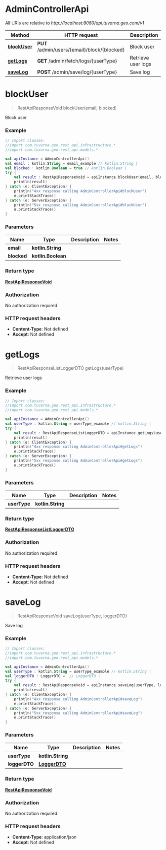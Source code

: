 # AdminControllerApi

All URIs are relative to *http://localhost:8080/api.tuvarna.geo.com/v1*

Method | HTTP request | Description
------------- | ------------- | -------------
[**blockUser**](AdminControllerApi.md#blockUser) | **PUT** /admin/users/{email}/block/{blocked} | Block user
[**getLogs**](AdminControllerApi.md#getLogs) | **GET** /admin/fetch/logs/{userType} | Retrieve user logs
[**saveLog**](AdminControllerApi.md#saveLog) | **POST** /admin/save/log/{userType} | Save log


<a id="blockUser"></a>
# **blockUser**
> RestApiResponseVoid blockUser(email, blocked)

Block user

### Example
```kotlin
// Import classes:
//import com.tuvarna.geo.rest_api.infrastructure.*
//import com.tuvarna.geo.rest_api.models.*

val apiInstance = AdminControllerApi()
val email : kotlin.String = email_example // kotlin.String | 
val blocked : kotlin.Boolean = true // kotlin.Boolean | 
try {
    val result : RestApiResponseVoid = apiInstance.blockUser(email, blocked)
    println(result)
} catch (e: ClientException) {
    println("4xx response calling AdminControllerApi#blockUser")
    e.printStackTrace()
} catch (e: ServerException) {
    println("5xx response calling AdminControllerApi#blockUser")
    e.printStackTrace()
}
```

### Parameters

Name | Type | Description  | Notes
------------- | ------------- | ------------- | -------------
 **email** | **kotlin.String**|  |
 **blocked** | **kotlin.Boolean**|  |

### Return type

[**RestApiResponseVoid**](RestApiResponseVoid.md)

### Authorization

No authorization required

### HTTP request headers

 - **Content-Type**: Not defined
 - **Accept**: Not defined

<a id="getLogs"></a>
# **getLogs**
> RestApiResponseListLoggerDTO getLogs(userType)

Retrieve user logs

### Example
```kotlin
// Import classes:
//import com.tuvarna.geo.rest_api.infrastructure.*
//import com.tuvarna.geo.rest_api.models.*

val apiInstance = AdminControllerApi()
val userType : kotlin.String = userType_example // kotlin.String | 
try {
    val result : RestApiResponseListLoggerDTO = apiInstance.getLogs(userType)
    println(result)
} catch (e: ClientException) {
    println("4xx response calling AdminControllerApi#getLogs")
    e.printStackTrace()
} catch (e: ServerException) {
    println("5xx response calling AdminControllerApi#getLogs")
    e.printStackTrace()
}
```

### Parameters

Name | Type | Description  | Notes
------------- | ------------- | ------------- | -------------
 **userType** | **kotlin.String**|  |

### Return type

[**RestApiResponseListLoggerDTO**](RestApiResponseListLoggerDTO.md)

### Authorization

No authorization required

### HTTP request headers

 - **Content-Type**: Not defined
 - **Accept**: Not defined

<a id="saveLog"></a>
# **saveLog**
> RestApiResponseVoid saveLog(userType, loggerDTO)

Save log

### Example
```kotlin
// Import classes:
//import com.tuvarna.geo.rest_api.infrastructure.*
//import com.tuvarna.geo.rest_api.models.*

val apiInstance = AdminControllerApi()
val userType : kotlin.String = userType_example // kotlin.String | 
val loggerDTO : LoggerDTO =  // LoggerDTO | 
try {
    val result : RestApiResponseVoid = apiInstance.saveLog(userType, loggerDTO)
    println(result)
} catch (e: ClientException) {
    println("4xx response calling AdminControllerApi#saveLog")
    e.printStackTrace()
} catch (e: ServerException) {
    println("5xx response calling AdminControllerApi#saveLog")
    e.printStackTrace()
}
```

### Parameters

Name | Type | Description  | Notes
------------- | ------------- | ------------- | -------------
 **userType** | **kotlin.String**|  |
 **loggerDTO** | [**LoggerDTO**](LoggerDTO.md)|  |

### Return type

[**RestApiResponseVoid**](RestApiResponseVoid.md)

### Authorization

No authorization required

### HTTP request headers

 - **Content-Type**: application/json
 - **Accept**: Not defined

